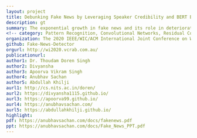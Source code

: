 ```yaml
---
layout: project
title: Debunking Fake News by Leveraging Speaker Credibility and BERT Based Model
description: gt
summary: The exponential growth in fake news and its role in deteriorating general public trust and democratic standards certainly calls for some counter combat approaches. The prediction of chances of news to be fake is deemed to be hard task since most of the deceptive news has its roots in true news. With a minor fabrication in legitimate news, influential fake news can be created that can be used for political, entertainment, or business-related gains. This work provides a novel intuitive approach to exploit data from multiple sources to segregate news into real and fake. To efficiently capture the contextual information present in the data, Bidirectional Encoder Representations from Transformer (BERT) have been deployed. It attempts to further enhance the performance of the deceptive news detection model by incorporating information about the speaker profile and the credibility associated with him/her. A hybrid sequence encoding model has been proposed to harvest the speaker profile and speaker credibility data which makes it useful for prediction. On evaluation over benchmark fake news dataset LIAR, our model outperformed the previous state-of-the-art works. This attests to the fact that the speaker’s profile and credibility play a crucial role in predicting the validity of news.
<!-- category: Pattern Recognition, Convolutional Networks, Residual Connections, Image Analysis, Unsupervised Learning, CVPR -->
organization: The 2020 IEEE/WIC/ACM International Joint Conference on Web Intelligence and Intelligent Agent Technology
github: Fake-News-Detector
orgurl: http://wi2020.vcrab.com.au/
publicationurl: 
author1: Dr. Thoudam Doren Singh
author2: Divyansha
author3: Apoorva Vikram Singh
author4: Anubhav Sachan
author5: Abdullah Khilji
aurl1: http://cs.nits.ac.in/doren/
aurl2: https://divyansha1115.github.io/
aurl3: https://apoorva99.github.io/
aurl4: https://anubhavsachan.com/
aurl5: https://abdullahkhilji.github.io/
highlight: 
pdf: https://anubhavsachan.com/docs/fakenews.pdf
ppt: https://anubhavsachan.com/docs/Fake_News_PPT.pdf
---
```


